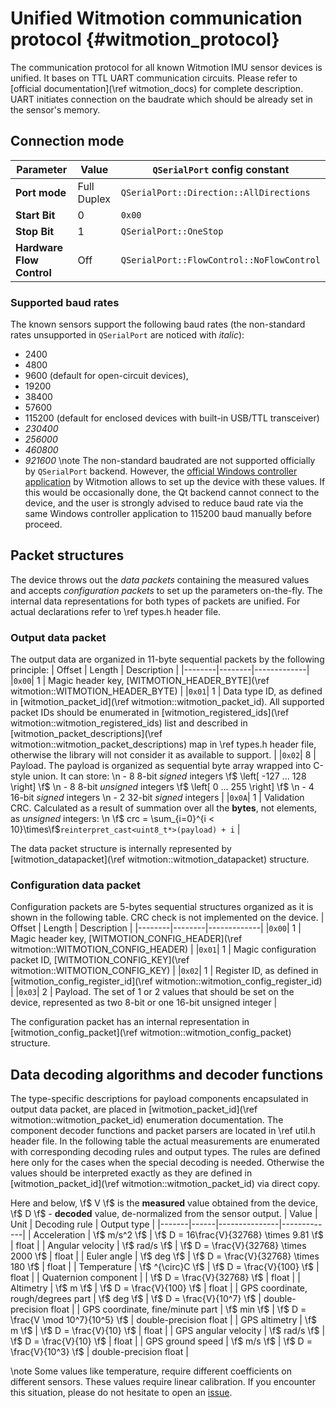 # Unified Witmotion communication protocol {#witmotion_protocol}

The communication protocol for all known Witmotion IMU sensor devices is unified. It bases on TTL UART communication circuits. Please refer to [official documentation](\ref witmotion_docs) for complete description. UART initiates connection on the baudrate which should be already set in the sensor's memory. 

## Connection mode
| Parameter | Value | `QSerialPort` config constant |
|-----------|-------|-------------------------|
|**Port mode** | Full Duplex | `QSerialPort::Direction::AllDirections` |
|**Start Bit** | 0 | `0x00` |
|**Stop Bit**  | 1 | `QSerialPort::OneStop` |
|**Hardware Flow Control**| Off | `QSerialPort::FlowControl::NoFlowControl` |

### Supported baud rates
The known sensors support the following baud rates (the non-standard rates unsupported in `QSerialPort` are noticed with *italic*):
- 2400
- 4800
- 9600 (default for open-circuit devices),
- 19200
- 38400
- 57600
- 115200 (default for enclosed devices with built-in USB/TTL transceiver)
- *230400*
- *256000*
- *460800*
- *921600*
\note The non-standard baudrated are not supported officially by `QSerialPort` backend. However, the [official Windows controller application](https://github.com/ElettraSciComp/witmotion_IMU_ros/issues/20#issuecomment-1369174406) by Witmotion allows to set up the device with these values. If this would be occasionally done, the Qt backend cannot connect to the device, and the user is strongly advised to reduce baud rate via the same Windows controller application to 115200 baud manually before proceed.

## Packet structures
The device throws out the *data packets* containing the measured values and accepts *configuration packets* to set up the parameters on-the-fly. The internal data representations for both types of packets are unified. For actual declarations refer to \ref types.h header file.

### Output data packet
The output data are organized in 11-byte sequential packets by the following principle:
| Offset | Length | Description |
|--------|--------|-------------|
|`0x00`| 1 | Magic header key, [WITMOTION_HEADER_BYTE](\ref witmotion::WITMOTION_HEADER_BYTE) |
|`0x01`| 1 | Data type ID, as defined in [witmotion_packet_id](\ref witmotion::witmotion_packet_id). All supported packet IDs should be enumerated in [witmotion_registered_ids](\ref witmotion::witmotion_registered_ids) list and described in [witmotion_packet_descriptions](\ref witmotion::witmotion_packet_descriptions) map in \ref types.h header file, otherwise the library will not consider it as available to support. |
|`0x02`| 8 | Payload. The payload is organized as sequential byte array wrapped into C-style union. It can store: \n - 8 8-bit *signed* integers \f$ \left[ -127 ... 128 \right] \f$ \n - 8 8-bit *unsigned* integers \f$ \left[ 0 ... 255 \right] \f$ \n - 4 16-bit *signed* integers \n - 2 32-bit *signed* integers |
|`0x0A`| 1 | Validation CRC. Calculated as a result of summation over all the **bytes**, not elements, as *unsigned* integers: \n \f$ crc = \sum_{i=0}^{i < 10}\times\f$`reinterpret_cast<uint8_t*>(payload) + i` |

The data packet structure is internally represented by [witmotion_datapacket](\ref witmotion::witmotion_datapacket) structure.

### Configuration data packet
Configuration packets are 5-bytes sequential structures organized as it is shown in the following table. CRC check is not implemented on the device.
| Offset | Length | Description |
|--------|--------|-------------|
|`0x00`| 1 | Magic header key, [WITMOTION_CONFIG_HEADER](\ref witmotion::WITMOTION_CONFIG_HEADER) |
|`0x01`| 1 | Magic configuration packet ID, [WITMOTION_CONFIG_KEY](\ref witmotion::WITMOTION_CONFIG_KEY) |
|`0x02`| 1 | Register ID, as defined in [witmotion_config_register_id](\ref witmotion::witmotion_config_register_id) |
|`0x03`| 2 | Payload. The set of 1 or 2 values that should be set on the device, represented as two 8-bit or one 16-bit unsigned integer |

The configuration packet has an internal representation in [witmotion_config_packet](\ref witmotion::witmotion_config_packet) structure.

## Data decoding algorithms and decoder functions
The type-specific descriptions for payload components encapsulated in output data packet, are placed in [witmotion_packet_id](\ref witmotion::witmotion_packet_id) enumeration documentation. The component decoder functions and packet parsers are located in \ref util.h header file. In the following table the actual measurements are enumerated with corresponding decoding rules and output types. The rules are defined here only for the cases when the special decoding is needed. Otherwise the values should be interpreted exactly as they are defined in [witmotion_packet_id](\ref witmotion::witmotion_packet_id) via direct copy.

Here and below, \f$ V \f$ is the **measured** value obtained from the device, \f$ D \f$ - **decoded** value, de-normalized from the sensor output. 
| Value | Unit | Decoding rule | Output type |
|-------|------|---------------|-------------|
| Acceleration | \f$ m/s^2 \f$ | \f$ D = 16\frac{V}{32768} \times 9.81 \f$ | float |
| Angular velocity | \f$ rad/s \f$ | \f$ D = \frac{V}{32768} \times 2000 \f$ | float |
| Euler angle | \f$ deg \f$ | \f$ D = \frac{V}{32768} \times 180 \f$ | float |
| Temperature | \f$ ^{\circ}C \f$ | \f$ D = \frac{V}{100} \f$ | float |
| Quaternion component |  | \f$ D = \frac{V}{32768} \f$ | float |
| Altimetry | \f$ m \f$ | \f$ D = \frac{V}{100} \f$ | float |
| GPS coordinate, rough/degrees part | \f$ deg \f$ | \f$ D = \frac{V}{10^7} \f$ | double-precision float |
| GPS coordinate, fine/minute part | \f$ min \f$ | \f$ D = \frac{V \mod 10^7}{10^5} \f$ | double-precision float |
| GPS altimetry | \f$ m \f$ | \f$ D = \frac{V}{10} \f$ | float |
| GPS angular velocity | \f$ rad/s \f$ | \f$ D = \frac{V}{10} \f$ | float |
| GPS ground speed | \f$ m/s \f$ | \f$ D = \frac{V}{10^3} \f$ | double-precision float |

\note Some values like temperature, require different coefficients on different sensors. These values require linear calibration. If you encounter this situation, please do not hesitate to open an [issue](https://github.com/ElettraSciComp/witmotion_IMU_QT/issues).

